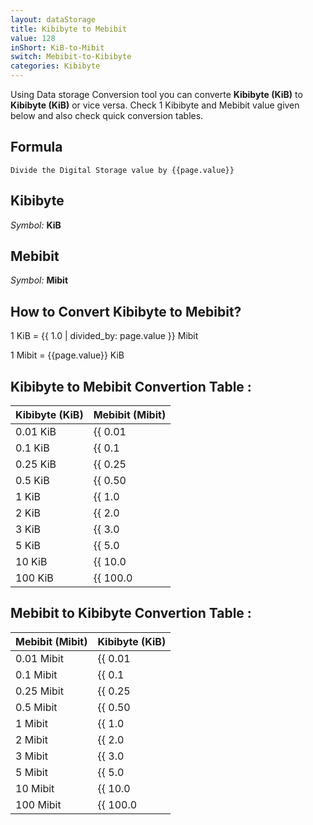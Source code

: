 ```yaml
---
layout: dataStorage
title: Kibibyte to Mebibit
value: 128
inShort: KiB-to-Mibit
switch: Mebibit-to-Kibibyte
categories: Kibibyte
---
```


Using Data storage Conversion tool you can converte **Kibibyte (KiB)** to **Kibibyte (KiB)** or vice versa. Check 1 Kibibyte and Mebibit value given below and also check quick conversion tables.

## Formula
`Divide the Digital Storage value by {{page.value}}`

## Kibibyte
*Symbol:* **KiB**

## Mebibit
*Symbol:* **Mibit**

## How to Convert Kibibyte to Mebibit?

1 KiB = {{ 1.0 | divided_by: page.value }} Mibit

1 Mibit = {{page.value}} KiB


## Kibibyte to Mebibit Convertion Table :

| Kibibyte (KiB) | Mebibit (Mibit) |
| ---- | ---- |
| 0.01 KiB | {{ 0.01 | divided_by: page.value }} Mibit |
| 0.1 KiB | {{ 0.1 | divided_by: page.value }} Mibit |
| 0.25 KiB | {{ 0.25 | divided_by: page.value }} Mibit |
| 0.5 KiB | {{ 0.50 | divided_by: page.value }} Mibit |
| 1 KiB | {{ 1.0 | divided_by: page.value }} Mibit |
| 2 KiB | {{ 2.0 | divided_by: page.value }} Mibit |
| 3 KiB | {{ 3.0 | divided_by: page.value }} Mibit |
| 5 KiB | {{ 5.0 | divided_by: page.value }} Mibit |
| 10 KiB | {{ 10.0 | divided_by: page.value }} Mibit |
| 100 KiB | {{ 100.0 | divided_by: page.value }} Mibit |

## Mebibit to Kibibyte Convertion Table :

| Mebibit (Mibit) | Kibibyte (KiB) |
| ---- | ---- |
| 0.01 Mibit | {{ 0.01 | times: page.value }} KiB |
| 0.1 Mibit | {{ 0.1 | times: page.value }} KiB |
| 0.25 Mibit | {{ 0.25 | times: page.value }} KiB |
| 0.5 Mibit | {{ 0.50 | times: page.value }} KiB |
| 1 Mibit | {{ 1.0 | times: page.value }} KiB |
| 2 Mibit | {{ 2.0 | times: page.value }} KiB |
| 3 Mibit | {{ 3.0 | times: page.value }} KiB |
| 5 Mibit | {{ 5.0 | times: page.value }} KiB |
| 10 Mibit | {{ 10.0 | times: page.value }} KiB |
| 100 Mibit | {{ 100.0 | times: page.value }} KiB |


<script>
document.getElementById('selectInput')[5].selected = true
document.getElementById('selectOutput')[7].selected = true
</script>
